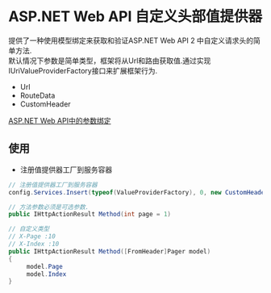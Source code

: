 # ASP.NET Web API 自定义头部值提供器

提供了一种使用模型绑定来获取和验证ASP.NET Web API 2 中自定义请求头的简单方法.<br>
默认情况下参数是简单类型，框架将从Url和路由获取值.通过实现IUriValueProviderFactory接口来扩展框架行为.<br>

* Url
* RouteData 
* CustomHeader


[ASP.NET Web API中的参数绑定](https://docs.microsoft.com/en-us/aspnet/web-api/overview/formats-and-model-binding/parameter-binding-in-aspnet-web-api) 


## 使用
 * 注册值提供器工厂到服务容器<br>


```C#
// 注册值提供器工厂到服务容器
config.Services.Insert(typeof(ValueProviderFactory), 0, new CustomHeaderValueProviderFactory());

// 方法参数必须是可选参数.
public IHttpActionResult Method(int page = 1)

// 自定义类型
// X-Page :10
// X-Index :10
public IHttpActionResult Method([FromHeader]Pager model)
{
     model.Page
     model.Index
}

``` 



